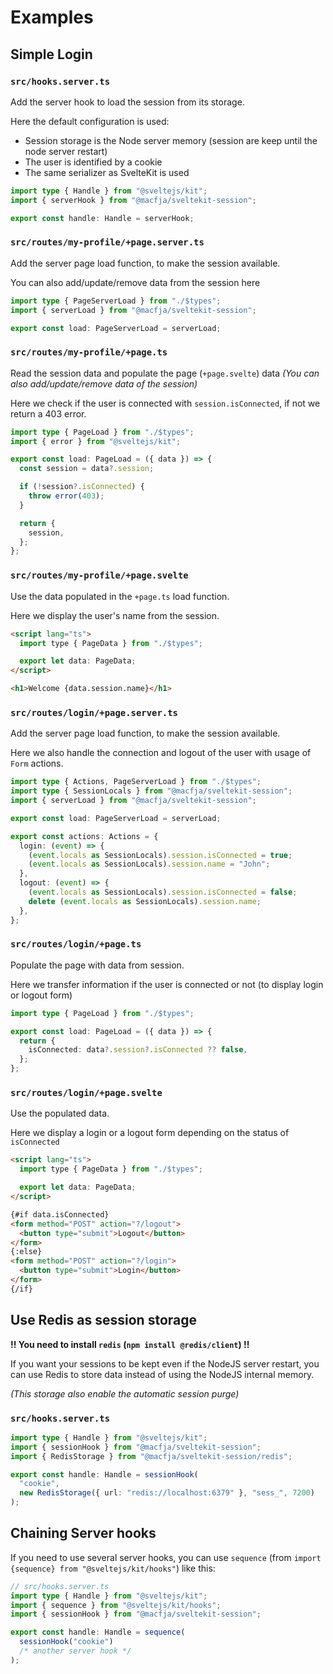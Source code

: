 # Examples

## Simple Login

### `src/hooks.server.ts`

Add the server hook to load the session from its storage.

Here the default configuration is used:

- Session storage is the Node server memory (session are keep until the node server restart)
- The user is identified by a cookie
- The same serializer as SvelteKit is used

```ts
import type { Handle } from "@sveltejs/kit";
import { serverHook } from "@macfja/sveltekit-session";

export const handle: Handle = serverHook;
```

### `src/routes/my-profile/+page.server.ts`

Add the server page load function, to make the session available.

You can also add/update/remove data from the session here

```ts
import type { PageServerLoad } from "./$types";
import { serverLoad } from "@macfja/sveltekit-session";

export const load: PageServerLoad = serverLoad;
```

### `src/routes/my-profile/+page.ts`

Read the session data and populate the page (`+page.svelte`) data
_(You can also add/update/remove data of the session)_

Here we check if the user is connected with `session.isConnected`,
if not we return a 403 error.

```ts
import type { PageLoad } from "./$types";
import { error } from "@sveltejs/kit";

export const load: PageLoad = ({ data }) => {
  const session = data?.session;

  if (!session?.isConnected) {
    throw error(403);
  }

  return {
    session,
  };
};
```

### `src/routes/my-profile/+page.svelte`

Use the data populated in the `+page.ts` load function.

Here we display the user's name from the session.

```html
<script lang="ts">
  import type { PageData } from "./$types";

  export let data: PageData;
</script>

<h1>Welcome {data.session.name}</h1>
```

### `src/routes/login/+page.server.ts`

Add the server page load function, to make the session available.

Here we also handle the connection and logout of the user with usage of `Form` actions.

```ts
import type { Actions, PageServerLoad } from "./$types";
import type { SessionLocals } from "@macfja/sveltekit-session";
import { serverLoad } from "@macfja/sveltekit-session";

export const load: PageServerLoad = serverLoad;

export const actions: Actions = {
  login: (event) => {
    (event.locals as SessionLocals).session.isConnected = true;
    (event.locals as SessionLocals).session.name = "John";
  },
  logout: (event) => {
    (event.locals as SessionLocals).session.isConnected = false;
    delete (event.locals as SessionLocals).session.name;
  },
};
```

### `src/routes/login/+page.ts`

Populate the page with data from session.

Here we transfer information if the user is connected or not (to display login or logout form)

```ts
import type { PageLoad } from "./$types";

export const load: PageLoad = ({ data }) => {
  return {
    isConnected: data?.session?.isConnected ?? false,
  };
};
```

### `src/routes/login/+page.svelte`

Use the populated data.

Here we display a login or a logout form depending on the status of `isConnected`

```html
<script lang="ts">
  import type { PageData } from "./$types";

  export let data: PageData;
</script>

{#if data.isConnected}
<form method="POST" action="?/logout">
  <button type="submit">Logout</button>
</form>
{:else}
<form method="POST" action="?/login">
  <button type="submit">Login</button>
</form>
{/if}
```

## Use Redis as session storage

**!! You need to install `redis` (`npm install @redis/client`) !!**

If you want your sessions to be kept even if the NodeJS server restart, you can use Redis to store data instead of using the NodeJS internal memory.

_(This storage also enable the automatic session purge)_

### `src/hooks.server.ts`

```ts
import type { Handle } from "@sveltejs/kit";
import { sessionHook } from "@macfja/sveltekit-session";
import { RedisStorage } from "@macfja/sveltekit-session/redis";

export const handle: Handle = sessionHook(
  "cookie",
  new RedisStorage({ url: "redis://localhost:6379" }, "sess_", 7200)
);
```

## Chaining Server hooks

If you need to use several server hooks, you can use `sequence` (from `import {sequence} from "@sveltejs/kit/hooks"`) like this:

```ts
// src/hooks.server.ts
import type { Handle } from "@sveltejs/kit";
import { sequence } from "@sveltejs/kit/hooks";
import { sessionHook } from "@macfja/sveltekit-session";

export const handle: Handle = sequence(
  sessionHook("cookie")
  /* another server hook */
);
```

